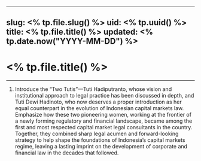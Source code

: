 
---
slug: <% tp.file.slug() %>
uid: <% tp.uuid() %>
title: <% tp.file.title() %>
updated: <% tp.date.now("YYYY-MM-DD") %>
---

# <% tp.file.title() %>

<!-- Add your content here -->
---
1. Introduce the “Two Tutis”—Tuti Hadiputranto, whose vision and institutional approach to legal practice has been discussed in depth, and Tuti Dewi Hadinoto, who now deserves a proper introduction as her equal counterpart in the evolution of Indonesian capital markets law. Emphasize how these two pioneering women, working at the frontier of a newly forming regulatory and financial landscape, became among the first and most respected capital market legal consultants in the country. Together, they combined sharp legal acumen and forward-looking strategy to help shape the foundations of Indonesia’s capital markets regime, leaving a lasting imprint on the development of corporate and financial law in the decades that followed.
